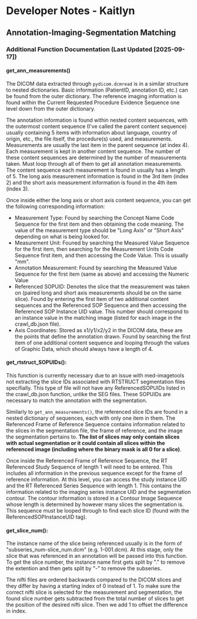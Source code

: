 # Developer Notes - Kaitlyn 

## Annotation-Imaging-Segmentation Matching 

### Additional Function Documentation (Last Updated [2025-09-17])

#### get_ann_measurements()

The DICOM data extracted through `pydicom.dcmread` is in a similar structure to nested dictionaries. Basic information (PatientID, annotation ID, etc.) can be found from the outer dictionary. The reference imaging information is found within the Current Requested Procedure Evidence Sequence one level down from the outer dictionary. 

The annotation information is found within nested content sequences, with the outermost content sequence (I've called the parent content sequence) usually containing 5 items with information about language, country of origin, etc., the file itself, the procedure(s) used, and measurements. Measurements are usually the last item in the parent sequence (at index 4). Each measurement is kept in another content sequence. The number of these content sequences are determined by the number of measurements taken. Must loop through all of them to get all annotation measurements. The content sequence each measurement is found in usually has a length of 5. The long axis measurement information is found in the 3rd item (index 2) and the short axis measurement information is found in the 4th item (index 3). 

Once inside either the long axis or short axis content sequence, you can get the following corresponding information: 
* Measurement Type: Found by searching the Concept Name Code Sequence for the first item and then obtaining the code meaning. The value of the measurement type should be "Long Axis" or "Short Axis" depending on what is being looked for. 
* Measurement Unit: Founed by searching the Measured Value Sequence for the first item, then searching for the Measurement Units Code Sequence first item, and then accessing the Code Value. This is usually "mm". 
* Annotation Measurement: Found by searching the Measured Value Sequence for the first item (same as above) and accessing the Numeric Value 
* Referenced SOPUID: Denotes the slice that the measurement was taken on (paired long and short axis measurements should be on the same slice). Found by entering the first item of two additional content sequences and the Referenced SOP Sequence and then accessing the Referenced SOP Instance UID value. This number should correspond to an instance value in the matching image (listed for each image in the crawl_db.json file). 
* Axis Coordinates: Stored as x1/y1/x2/y2 in the DICOM data, these are the points that define the annotation drawn. Found by searching the first item of one additional content sequence and looping through the values of Graphic Data, which should always have a length of 4. 

#### get_rtstruct_SOPUIDs(): 

This function is currently necessary due to an issue with med-imagetools not extracting the slice IDs associated with RTSTRUCT segmentation files specifially. This type of file will not have any ReferencedSOPUIDs listed in the crawl_db.json function, unlike the SEG files. These SOPUIDs are necessary to match the annotation with the segmentation. 

Similarly to `get_ann_measurements()`, the referenced slice IDs are found in a nested dictionary of sequences, each with only one item in them. The Referenced Frame of Reference Sequence contains information related to the slices in the segmentation file, the frame of reference, and the image the segmentation pertains to. **The list of slices may only contain slices with actual segmentation or it could contain all slices within the referenced image (including where the binary mask is all 0 for a slice)**. 

Once inside the Referenced Frame of Reference Sequence, the RT Referenced Study Sequence of length 1 will need to be entered. This includes all information in the previous sequence except for the frame of reference information. At this level, you can access the study instance UID and the RT Referenced Series Sequence with length 1. This contains the information related to the imaging series instance UID and the segmentation contour. The contour information is stored in a Contour Image Sequence whose length is determined by however many slices the segmentation is. This sequence must be looped through to find each slice ID (found with the ReferencedSOPInstanceUID tag). 

#### get_slice_num(): 

The instance name of the slice being referenced usually is in the form of "subseries_num-slice_num.dcm" (e.g. 1-001.dcm). At this stage, only the slice that was referenced in an annotation will be passed into this function. To get the slice number, the instance name first gets split by "." to remove the extention and then gets split by "-" to remove the subseries. 

The nifti files are ordered backwards compared to the DICOM slices and they differ by having a starting index of 0 instead of 1. To make sure the correct nifti slice is selected for the measurement and segmentation, the found slice number gets subtracted from the total number of slices to get the position of the desired nifti slice. Then we add 1 to offset the difference in index. 